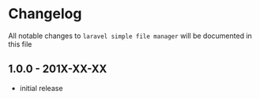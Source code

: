 # Changelog

All notable changes to `laravel simple file manager` will be documented in this file

## 1.0.0 - 201X-XX-XX

- initial release
